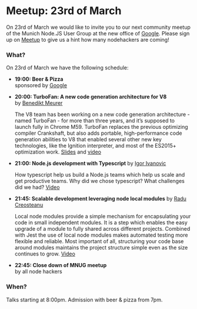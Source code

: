 # Meetup: 23rd of March

On 23rd of March we would like to invite you to our next community meetup of the Munich Node.JS User Group at the new office of [Google](http://www.google.de).
Please sign up on [Meetup](https://www.meetup.com/Munich-Node-js-User-Group/events/238446218/) to give us a hint how many nodehackers are coming!

### What?

On 23rd of March we have the following schedule:


*   **19:00: Beer & Pizza**  
    sponsored by [Google](http://www.google.de)
    
*   **20:00: TurboFan: A new code generation architecture for V8**  
    by [Benedikt Meurer](/speakers.html#benediktm)

    The V8 team has been working on a new code generation architecture - named
    TurboFan - for more than three years, and it’s supposed to launch fully in
    Chrome M59. TurboFan replaces the previous optimizing compiler Crankshaft, but
    also adds portable, high-performance code generation abilities to V8 that
    enabled several other new key technologies, like the Ignition interpreter, and
    most of the ES2015+ optimization work. [Slides](https://t.co/9r1wIjBiPA)
    and [video](https://www.youtube.com/watch?v=M1FBosB5tjM)
  

*   **21:00: Node.js development with Typescript**
    by [Igor Ivanovic](/speakers.html#igori)

    How typescript help us build a Node.js teams which help us scale and get
    productive teams. Why did we chose typescript? What challenges did we had?
    [Video](https://www.youtube.com/watch?v=IWT6hVTFX8g)

*   **21:45: Scalable development leveraging node local modules**
    by [Radu Creosteanu](/speakers.html#raduc)

    Local node modules provide a simple mechanism for encapsulating your code
    in small independent modules. It is a step which enables the easy upgrade of a
    module to fully shared across different projects. Combined with Jest the use of
    local node modules makes automated testing more flexible and reliable. Most
    important of all, structuring your code base around modules maintains the
    project structure simple even as the size continues to grow.
    [Video](https://www.youtube.com/watch?v=03VCoBaVwos)

*   **22:45: Close down of MNUG meetup**  
    by all node hackers
  
### When?
 
Talks starting at 8:00pm. Admission with beer & pizza from 7pm.
